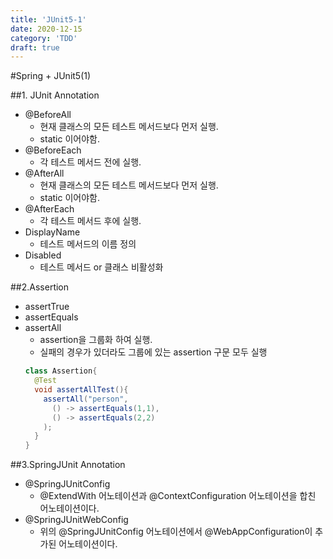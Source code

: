 ```yaml
---
title: 'JUnit5-1'
date: 2020-12-15
category: 'TDD'
draft: true
---
```


#Spring + JUnit5(1)

##1. JUnit Annotation
- @BeforeAll 
   - 현재 클래스의 모든 테스트 메서드보다 먼저 실행.
   - static 이어야함.
- @BeforeEach
   - 각 테스트 메서드 전에 실행.
- @AfterAll
   - 현재 클래스의 모든 테스트 메서드보다 먼저 실행.
   - static 이어야함.
- @AfterEach
   - 각 테스트 메서드 후에 실행.
- DisplayName
   - 테스트 메서드의 이름 정의
- Disabled
   - 테스트 메서드 or 클래스 비활성화

##2.Assertion
- assertTrue
- assertEquals
- assertAll
  - assertion을 그룹화 하여 실행.
  - 실패의 경우가 있더라도 그룹에 있는 assertion 구문 모두 실행
  ```java
  class Assertion{
    @Test
    void assertAllTest(){
      assertAll("person",
        () -> assertEquals(1,1),
        () -> assertEquals(2,2)
      );
    }
  }
  ```

##3.SpringJUnit Annotation
- @SpringJUnitConfig
  - @ExtendWith 어노테이션과 @ContextConfiguration 어노테이션을 합친 어노테이션이다.
- @SpringJUnitWebConfig
  - 위의 @SpringJUnitConfig 어노테이션에서 @WebAppConfiguration이 추가된 어노테이션이다.

